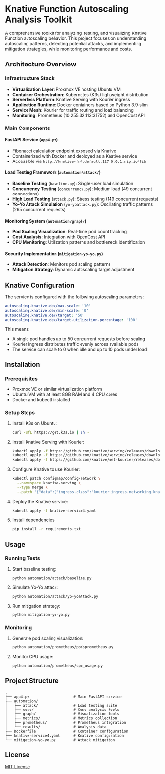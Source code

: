 # Knative Function Autoscaling Analysis Toolkit

A comprehensive toolkit for analyzing, testing, and visualizing Knative Function autoscaling behavior. This project focuses on understanding autoscaling patterns, detecting potential attacks, and implementing mitigation strategies, while monitoring performance and costs.

## Architecture Overview

### Infrastructure Stack

- **Virtualization Layer**: Proxmox VE hosting Ubuntu VM
- **Container Orchestration**: Kubernetes (K3s) lightweight distribution
- **Serverless Platform**: Knative Serving with Kourier ingress
- **Application Runtime**: Docker containers based on Python 3.9-slim
- **Service Mesh**: Kourier for traffic routing and load balancing
- **Monitoring**: Prometheus (10.255.32.113:31752) and OpenCost API

### Main Components

#### FastAPI Service (`app4.py`)
- Fibonacci calculation endpoint exposed via Knative
- Containerized with Docker and deployed as a Knative service
- Accessible via `http://knative-fn4.default.127.0.0.1.nip.io/fib`

#### Load Testing Framework (`automation/attack/`)
- **Baseline Testing** (`baseline.py`): Single-user load simulation
- **Concurrency Testing** (`concurrency.py`): Medium load (49 concurrent connections)
- **High Load Testing** (`attack.py`): Stress testing (149 concurrent requests)
- **Yo-Yo Attack Simulation** (`yo-yoattack.py`): Oscillating traffic patterns (265 concurrent requests)

#### Monitoring System (`automation/graph/`)
- **Pod Scaling Visualization**: Real-time pod count tracking
- **Cost Analysis**: Integration with OpenCost API
- **CPU Monitoring**: Utilization patterns and bottleneck identification

#### Security Implementation (`mitigation-yo-yo.py`)
- **Attack Detection**: Monitors pod scaling patterns
- **Mitigation Strategy**: Dynamic autoscaling target adjustment

## Knative Configuration

The service is configured with the following autoscaling parameters:

```yaml
autoscaling.knative.dev/max-scale: '10'
autoscaling.knative.dev/min-scale: '0'
autoscaling.knative.dev/target: '50'
autoscaling.knative.dev/target-utilization-percentage: '100'
```

This means:
- A single pod handles up to 50 concurrent requests before scaling
- Kourier ingress distributes traffic evenly across available pods
- The service can scale to 0 when idle and up to 10 pods under load

## Installation

### Prerequisites
- Proxmox VE or similar virtualization platform
- Ubuntu VM with at least 8GB RAM and 4 CPU cores
- Docker and kubectl installed

### Setup Steps

1. Install K3s on Ubuntu:
   ```bash
   curl -sfL https://get.k3s.io | sh -
   ```

2. Install Knative Serving with Kourier:
   ```bash
   kubectl apply -f https://github.com/knative/serving/releases/download/knative-v1.12.0/serving-crds.yaml
   kubectl apply -f https://github.com/knative/serving/releases/download/knative-v1.12.0/serving-core.yaml
   kubectl apply -f https://github.com/knative/net-kourier/releases/download/knative-v1.12.0/kourier.yaml
   ```

3. Configure Knative to use Kourier:
   ```bash
   kubectl patch configmap/config-network \
     --namespace knative-serving \
     --type merge \
     --patch '{"data":{"ingress.class":"kourier.ingress.networking.knative.dev"}}'
   ```

4. Deploy the Knative service:
   ```bash
   kubectl apply -f knative-service4.yaml
   ```

5. Install dependencies:
   ```bash
   pip install -r requirements.txt
   ```

## Usage

### Running Tests

1. Start baseline testing:
   ```bash
   python automation/attack/baseline.py
   ```

2. Simulate Yo-Yo attack:
   ```bash
   python automation/attack/yo-yoattack.py
   ```

3. Run mitigation strategy:
   ```bash
   python mitigation-yo-yo.py
   ```

### Monitoring

1. Generate pod scaling visualization:
   ```bash
   python automation/prometheus/podsprometheus.py
   ```

2. Monitor CPU usage:
   ```bash
   python automation/prometheus/cpu_usage.py
   ```

## Project Structure
```
.
├── app4.py                    # Main FastAPI service
├── automation/
│   ├── attack/                # Load testing suite
│   ├── cost/                  # Cost analysis tools
│   ├── graph/                 # Visualization tools
│   ├── metrics/               # Metrics collection
│   ├── prometheus/            # Prometheus integration
│   └── results/               # Analysis data
├── Dockerfile                 # Container configuration
├── knative-service4.yaml      # Knative configuration
└── mitigation-yo-yo.py        # Attack mitigation
```

## License

[MIT License](LICENSE)

